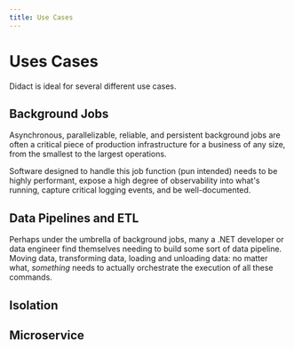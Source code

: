```yaml
---
title: Use Cases
---
```


# Uses Cases

Didact is ideal for several different use cases.

## Background Jobs

Asynchronous, parallelizable, reliable, and persistent background jobs are often a critical piece of production infrastructure for a business of any size, from the smallest to the largest operations.

Software designed to handle this job function (pun intended) needs to be highly performant, expose a high degree of observability into what's running, capture critical logging events, and be well-documented.

## Data Pipelines and ETL

Perhaps under the umbrella of background jobs, many a .NET developer or data engineer find themselves needing to build some sort of data pipeline. Moving data, transforming data, loading and unloading data: no matter what, *something* needs to actually orchestrate the execution of all these commands.

## Isolation

## Microservice